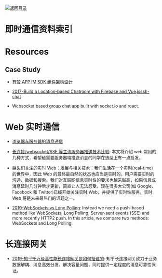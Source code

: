 [![返回目录](https://user-images.githubusercontent.com/5803001/38079637-ff0abcf0-3371-11e8-9b76-ad651620afc7.jpg)](https://github.com/wx-chevalier/Awesome-Lists)

# 即时通信资料索引

# Resources

## Case Study 

- [有赞 APP IM SDK 组件架构设计](http://tech.youzan.com/you-zan-im-sdk-ke-hu-duan-she-ji/)

* [2017-Build a Location-based Chatroom with Firebase and Vue.js](https://parg.co/bLH)[ssh-chat](https://github.com/shazow/ssh-chat)

- [Websocket based group chat app built with socket.io and react.](https://github.com/justadudewhohacks/websocket-chat)

# Web 实时通信

- [浏览器与服务器的消息通信](http://blog.brucefeng.info/post/brower-server-msg)

- [长连接/websocket/SSE 等主流服务器推送技术比较](https://zhuanlan.zhihu.com/p/31297574): 本文将介绍 web 常用的几种方式，希望给需要服务器端推送消息的同学在选型上有一点启发。

* [巨头们关注的实时 Web：发展与相关技术](https://parg.co/UGB)：我们生活在一个实时(real-time)的世界中，因此 Web 的最终最自然的状态也应当是实时的。用户需要实时的沟通、数据和搜索。我们对互联网信息实时性的要求也越来越高，如果信息或消息延时几分钟后才更新，简直让人无法忍受。现在很多大公司(如 Google、Facebook 和 Twitter)已经开始关注实时 Web，并提供了实时性服务。实时 Web 将是未来最热门的话题之一。

- [2019-WebSockets vs Long Polling](https://www.ably.io/blog/websockets-vs-long-polling/): Instead we need a push-based method like WebSockets, Long Polling, Server-sent events (SSE) and more recently HTTP2 push. In this article, we compare two methods: WebSockets and Long Polling.

# 长连接网关

- [2019-知乎千万级高性能长连接网关是如何搭建的](https://mp.weixin.qq.com/s/gF2kyUtYQb53l10hln2I1g?from=groupmessage&isappinstalled=0): 知乎长连接网关致力于业务数据解耦、消息高效分发、解决容量问题，同时提供一定程度的消息可靠性保证。